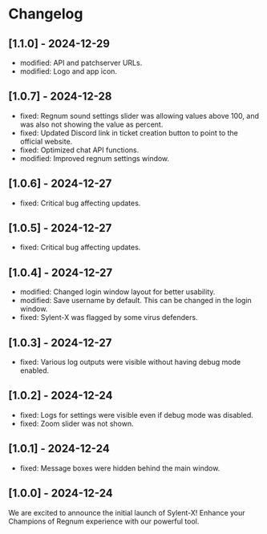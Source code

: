 # Changelog

## [1.1.0] - 2024-12-29

- modified: API and patchserver URLs.
- modified: Logo and app icon.

## [1.0.7] - 2024-12-28

- fixed: Regnum sound settings slider was allowing values above 100, and was also not showing the value as percent.
- fixed: Updated Discord link in ticket creation button to point to the official website.
- fixed: Optimized chat API functions.
- modified: Improved regnum settings window.

## [1.0.6] - 2024-12-27

- fixed: Critical bug affecting updates.

## [1.0.5] - 2024-12-27

- fixed: Critical bug affecting updates.

## [1.0.4] - 2024-12-27

- modified: Changed login window layout for better usability.
- modified: Save username by default. This can be changed in the login window.
- fixed: Sylent-X was flagged by some virus defenders.

## [1.0.3] - 2024-12-27

- fixed: Various log outputs were visible without having debug mode enabled.

## [1.0.2] - 2024-12-24

- fixed: Logs for settings were visible even if debug mode was disabled.
- fixed: Zoom slider was not shown.

## [1.0.1] - 2024-12-24

- fixed: Message boxes were hidden behind the main window.

## [1.0.0] - 2024-12-24

We are excited to announce the initial launch of Sylent-X! Enhance your Champions of Regnum experience with our powerful tool.
